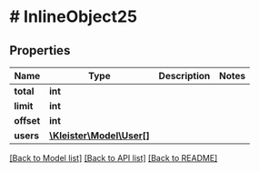 # # InlineObject25

## Properties

Name | Type | Description | Notes
------------ | ------------- | ------------- | -------------
**total** | **int** |  |
**limit** | **int** |  |
**offset** | **int** |  |
**users** | [**\Kleister\Model\User[]**](User.md) |  |

[[Back to Model list]](../../README.md#models) [[Back to API list]](../../README.md#endpoints) [[Back to README]](../../README.md)
